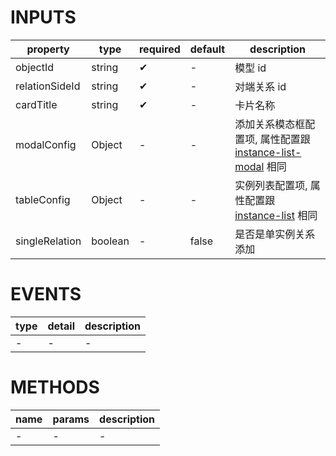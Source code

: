 [//]: # "business-bricks/cmdb-instances/instance-relation-management-template.ts"

# INPUTS

| property       | type    | required | default | description                                                                                                                 |
| -------------- | ------- | -------- | ------- | --------------------------------------------------------------------------------------------------------------------------- |
| objectId       | string  | ✔        | -       | 模型 id                                                                                                                     | - |
| relationSideId | string  | ✔        | -       | 对端关系 id                                                                                                                 | - |
| cardTitle      | string  | ✔        | -       | 卡片名称                                                                                                                    | - |
| modalConfig    | Object  | -        | -       | 添加关系模态框配置项, 属性配置跟 [instance-list-modal](developers/brick-book/brick/cmdb-instances.instance-list-modal) 相同 | - |
| tableConfig    | Object  | -        | -       | 实例列表配置项, 属性配置跟 [instance-list](developers/brick-book/brick/cmdb-instances.instance-list) 相同                   | - |
| singleRelation | boolean | -        | false   | 是否是单实例关系添加                                                                                                        | - |

# EVENTS

| type | detail | description |
| ---- | ------ | ----------- |
| -    | -      | -           |

# METHODS

| name | params | description |
| ---- | ------ | ----------- |
| -    | -      | -           |
